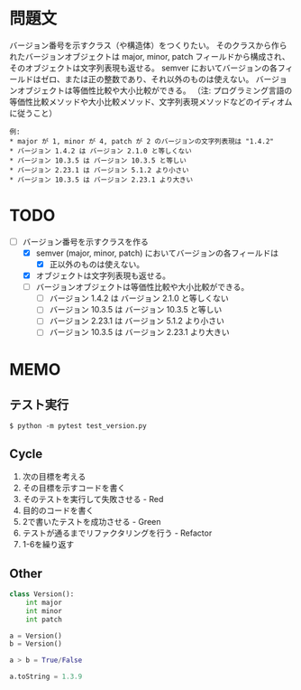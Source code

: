 # 問題文

バージョン番号を示すクラス（や構造体）をつくりたい。 そのクラスから作られたバージョンオブジェクトは major, minor, patch フィールドから構成され、そのオブジェクトは文字列表現も返せる。 semver においてバージョンの各フィールドはゼロ、または正の整数であり、それ以外のものは使えない。 バージョンオブジェクトは等価性比較や大小比較ができる。 （注: プログラミング言語の等価性比較メソッドや大小比較メソッド、文字列表現メソッドなどのイディオムに従うこと）

```
例:
* major が 1, minor が 4, patch が 2 のバージョンの文字列表現は "1.4.2"
* バージョン 1.4.2 は バージョン 2.1.0 と等しくない
* バージョン 10.3.5 は バージョン 10.3.5 と等しい
* バージョン 2.23.1 は バージョン 5.1.2 より小さい
* バージョン 10.3.5 は バージョン 2.23.1 より大きい
```

# TODO

- [ ] バージョン番号を示すクラスを作る
    - [x] semver (major, minor, patch) においてバージョンの各フィールドは
        - [x] 正以外のものは使えない。
    - [x] オブジェクトは文字列表現も返せる。
    - [ ] バージョンオブジェクトは等価性比較や大小比較ができる。
        - [ ] バージョン 1.4.2 は バージョン 2.1.0 と等しくない
        - [ ] バージョン 10.3.5 は バージョン 10.3.5 と等しい
        - [ ] バージョン 2.23.1 は バージョン 5.1.2 より小さい
        - [ ] バージョン 10.3.5 は バージョン 2.23.1 より大きい

# MEMO

## テスト実行

```
$ python -m pytest test_version.py
```

## Cycle

1. 次の目標を考える
2. その目標を示すコードを書く
3. そのテストを実行して失敗させる - Red
4. 目的のコードを書く
5. 2で書いたテストを成功させる - Green
6. テストが通るまでリファクタリングを行う - Refactor
7. 1-6を繰り返す

## Other

```python
class Version():
    int major
    int minor
    int patch

a = Version()
b = Version()

a > b = True/False

a.toString = 1.3.9
```
